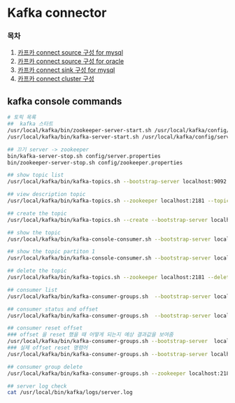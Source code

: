 # Kafka connector

### 목차
1. [카프카 connect source 구성 for mysql](/Kafka/connector/Kafka-source-connector-for-mysql.md)
1. [카프카 connect source 구성 for oracle](/Kafka/connector/Kafka-source-connector-for-oracle.md)
1. [카프카 connect sink 구성 for mysql](/Kafka/connector/Kafka-sink-connector-for-mysql.md)
1. [카프카 connect cluster 구성](/Kafka/connector/Kafka-connector-cluster.md)

## kafka console commands
```sh
# 토픽 목록
##  kafka 스타트 
/usr/local/kafka/bin/zookeeper-server-start.sh /usr/local/kafka/config/zookeeper.properties
/usr/local/kafka/bin/kafka-server-start.sh /usr/local/kafka/config/server.properties

## 끄기 server -> zookeeper
bin/kafka-server-stop.sh config/server.properties
bin/zookeeper-server-stop.sh config/zookeeper.properties

## show topic list
/usr/local/kafka/bin/kafka-topics.sh --bootstrap-server localhost:9092 --list

## view description topic
/usr/local/kafka/bin/kafka-topics.sh --zookeeper localhost:2181 --topic my_topic --describe

## create the topic
/usr/local/kafka/bin/kafka-topics.sh --create --bootstrap-server localhost:9092 --replication-factor 1 --partitions 1 --topic my_topic

## show the topic
/usr/local/kafka/bin/kafka-console-consumer.sh --bootstrap-server localhost:9092 --from-beginning --topic my_topic

## show the topic partiton 1
/usr/local/kafka/bin/kafka-console-consumer.sh --bootstrap-server localhost:9092 --from-beginning --partition 1 --topic my_topic

## delete the topic
/usr/local/kafka/bin/kafka-topics.sh --zookeeper localhost:2181 --delete --topic my_topic

## consumer list
/usr/local/kafka/bin/kafka-consumer-groups.sh  --bootstrap-server localhost:9092 --list

## consumer status and offset
/usr/local/kafka/bin/kafka-consumer-groups.sh  --bootstrap-server localhost:9092 --group console-consumer-23 --describe

## consumer reset offset 
### offset 을 reset 했을 때 어떻게 되는지 예상 결과값을 보여줌
/usr/local/kafka/bin/kafka-consumer-groups.sh --bootstrap-server  localhost:9092 --group console-consumer-23 --topic my_topic --reset-offsets --to-earliest --dry-run
### 실제 offset reset 명령어
/usr/local/kafka/bin/kafka-consumer-groups.sh --bootstrap-server localhost:9092 --group console-consumer-23 --topic my_topic --reset-offsets --to-earliest --execute

## consumer group delete
/usr/local/kafka/bin/kafka-consumer-groups.sh --zookeeper localhost:2181 --delete --group console-consumer-23

## server log check
cat /usr/local/bin/kafka/logs/server.log 
```